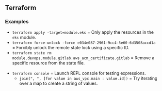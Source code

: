 ## Terraform

### Examples

- `terraform apply -target=module.eks` = Only apply the resources in the `eks` module.
- `terraform force-unlock -force e034e087-2961-9cc4-5e60-6d3508accd1a` = Forcibly unlock the remote state lock using a specific ID.
- `terraform state rm module.devops.module.gitlab.aws_acm_certificate.gitlab` = Remove a specific resource from the state file.
<br><br>
- `terraform console` = Launch REPL console for testing expressions.
  - `join(", ", [for value in aws_vpc.main : value.id])` = Try iterating over a map to create a string of values.
